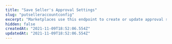 ```yaml
---
title: "Save Seller's Approval Settings"
slug: "putselleraccountconfig"
excerpt: "Marketplaces use this endpoint to create or update approval settings to a specific seller, on the Received SKUs module. The request includes all the details necessary to implement the chosen approval settings."
hidden: false
createdAt: "2021-11-09T18:52:06.554Z"
updatedAt: "2021-11-09T18:52:06.554Z"
---
```

